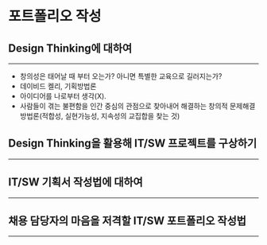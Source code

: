 # 포트폴리오 작성



## Design Thinking에 대하여

---

* 창의성은 태어날 때 부터 오는가? 아니면 특별한 교육으로 길러지는가?
* 데이비드 켈리, 기획방법론
* 아이디어를 나로부터 생각(X).
* 사람들이 겪는 불편함을 인간 중심의 관점으로 찾아내어 해결하는 창의적 문제해결 방법론(적합성, 실현가능성, 지속성의 교집합을 찾는 것)



## Design Thinking을 활용해 IT/SW 프로젝트를 구상하기

---



## IT/SW 기획서 작성법에 대하여

---



## 채용 담당자의 마음을 저격할 IT/SW 포트폴리오 작성법

---